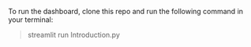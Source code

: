 To run the dashboard, clone this repo and run the following command in your terminal:
>streamlit run Introduction.py
